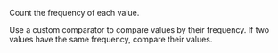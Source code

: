 Count the frequency of each value.

Use a custom comparator to compare values by their frequency. If two values have the same frequency, compare their values.
